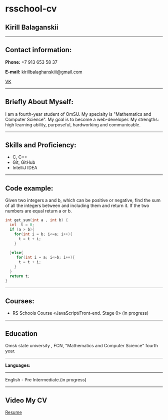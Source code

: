 rsschool-cv
========

__Kirill Balaganskii__
-------
---

__Contact information:__
-------

__Phone:__ +7 913 653 58 37 

__E-mail:__ kirillbalaghanskiii@gmail.com

[VK](https://vk.com/id187879688)


---

__Briefly About Myself:__
-------

I am a fourth-year student of OmSU. My specialty is "Mathematics and Computer Science". My goal is to become a web-developer. My strengths: high learning ability, purposeful, hardworking and communicable.

---

__Skills and Proficiency:__
-------
* C, C++
* Git, GitHub
* IntelliJ IDEA
---

__Code example:__
-------

Given two integers a and b, which can be positive or negative, find the sum of all the integers between and including them and return it. If the two numbers are equal return a or b.
```C
int get_sum(int a , int b) {
  int  t = 0;
  if (a > b){
    for(int i = b; i<=a; i++){
      t = t + i;
    }
      
  }else{
     for(int i = a; i<=b; i++){
      t = t + i;
    }
  }
  return t;
}
```

---

__Courses:__
-------
* RS Schools Course «JavaScript/Front-end. Stage 0» (in progress)

---

__Education__
-------

Omsk state university , FCN, "Mathematics and Computer Science" fourth year.

---

__Languages:__

-------
English - Pre Intermediate.(in progress)

---

__Video  My CV__
-------
[Resume](https://www.youtube.com/watch?v=wVWbpFpWTcc)



